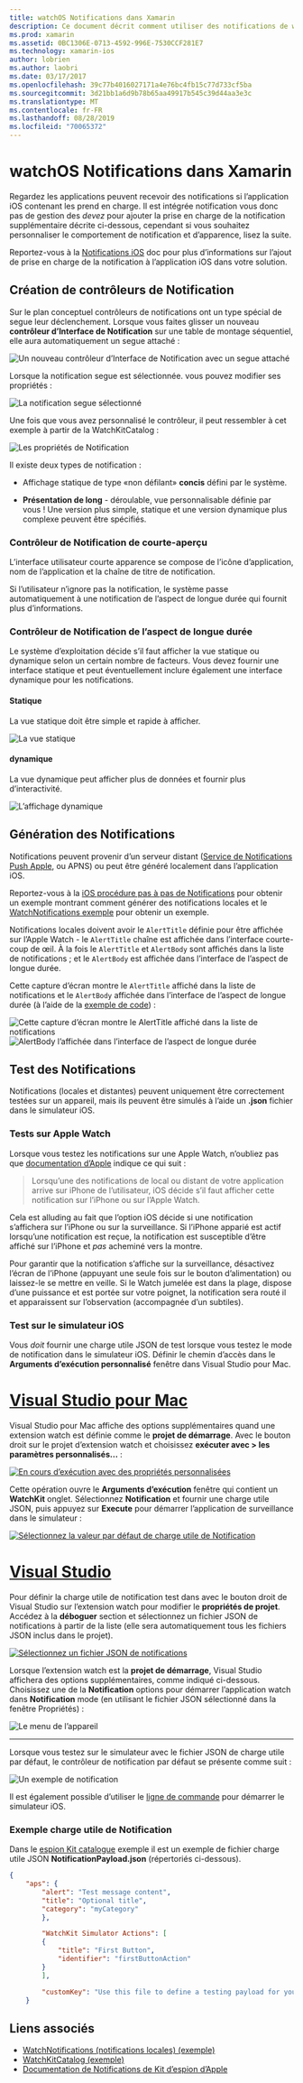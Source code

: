 ```yaml
---
title: watchOS Notifications dans Xamarin
description: Ce document décrit comment utiliser des notifications de watchOS dans Xamarin. Il aborde la création de notification contrôleurs, générer des notifications et test des notifications.
ms.prod: xamarin
ms.assetid: 0BC1306E-0713-4592-996E-7530CCF281E7
ms.technology: xamarin-ios
author: lobrien
ms.author: laobri
ms.date: 03/17/2017
ms.openlocfilehash: 39c77b4016027171a4e76bc4fb15c77d733cf5ba
ms.sourcegitcommit: 3d21bb1a6d9b78b65aa49917b545c39d44aa3e3c
ms.translationtype: MT
ms.contentlocale: fr-FR
ms.lasthandoff: 08/28/2019
ms.locfileid: "70065372"
---
```

# <a name="watchos-notifications-in-xamarin"></a>watchOS Notifications dans Xamarin

Regardez les applications peuvent recevoir des notifications si l’application iOS contenant les prend en charge. Il est intégrée notification vous donc pas de gestion des *devez* pour ajouter la prise en charge de la notification supplémentaire décrite ci-dessous, cependant si vous souhaitez personnaliser le comportement de notification et d’apparence, lisez la suite.

Reportez-vous à la [Notifications iOS](~/ios/platform/user-notifications/deprecated/index.md) doc pour plus d’informations sur l’ajout de prise en charge de la notification à l’application iOS dans votre solution.

## <a name="creating-notification-controllers"></a>Création de contrôleurs de Notification

Sur le plan conceptuel contrôleurs de notifications ont un type spécial de segue leur déclenchement. Lorsque vous faites glisser un nouveau **contrôleur d’Interface de Notification** sur une table de montage séquentiel, elle aura automatiquement un segue attaché :

![](notifications-images/notification-storyboard1.png "Un nouveau contrôleur d’Interface de Notification avec un segue attaché")

Lorsque la notification segue est sélectionnée. vous pouvez modifier ses propriétés :

![](notifications-images/notification-storyboard2.png "La notification segue sélectionné")

Une fois que vous avez personnalisé le contrôleur, il peut ressembler à cet exemple à partir de la WatchKitCatalog :

![](notifications-images/notifications-segue.png "Les propriétés de Notification")


Il existe deux types de notification :

- Affichage statique de type «non défilant» **concis** défini par le système.

- **Présentation de long** - déroulable, vue personnalisable définie par vous ! Une version plus simple, statique et une version dynamique plus complexe peuvent être spécifiés.

### <a name="short-look-notification-controller"></a>Contrôleur de Notification de courte-aperçu

L’interface utilisateur courte apparence se compose de l’icône d’application, nom de l’application et la chaîne de titre de notification.

Si l’utilisateur n’ignore pas la notification, le système passe automatiquement à une notification de l’aspect de longue durée qui fournit plus d’informations.


### <a name="long-look-notification-controller"></a>Contrôleur de Notification de l’aspect de longue durée

Le système d’exploitation décide s’il faut afficher la vue statique ou dynamique selon un certain nombre de facteurs. Vous devez fournir une interface statique et peut éventuellement inclure également une interface dynamique pour les notifications.

#### <a name="static"></a>Statique

La vue statique doit être simple et rapide à afficher.

![](notifications-images/notification-static.png "La vue statique")

#### <a name="dynamic"></a>dynamique

La vue dynamique peut afficher plus de données et fournir plus d’interactivité.

![](notifications-images/notification-dynamic.png "L’affichage dynamique")


## <a name="generating-notifications"></a>Génération des Notifications

Notifications peuvent provenir d’un serveur distant ([Service de Notifications Push Apple](https://developer.apple.com/library/ios/documentation/NetworkingInternet/Conceptual/RemoteNotificationsPG/Chapters/ApplePushService.html), ou APNS) ou peut être généré localement dans l’application iOS.

Reportez-vous à la [iOS procédure pas à pas de Notifications](~/ios/platform/user-notifications/deprecated/local-notifications-in-ios-walkthrough.md) pour obtenir un exemple montrant comment générer des notifications locales et le [WatchNotifications exemple](https://docs.microsoft.com/samples/xamarin/ios-samples/watchkit-watchnotifications) pour obtenir un exemple.

Notifications locales doivent avoir le `AlertTitle` définie pour être affichée sur l’Apple Watch - le `AlertTitle` chaîne est affichée dans l’interface courte-coup de œil. À la fois le `AlertTitle` et `AlertBody` sont affichés dans la liste de notifications ; et le `AlertBody` est affichée dans l’interface de l’aspect de longue durée.

Cette capture d’écran montre le `AlertTitle` affiché dans la liste de notifications et le `AlertBody` affichée dans l’interface de l’aspect de longue durée (à l’aide de la [exemple de code](https://docs.microsoft.com/samples/xamarin/ios-samples/watchkit-watchnotifications)) :

![](notifications-images/watch-notificationslist-sml.png "Cette capture d’écran montre le AlertTitle affiché dans la liste de notifications") ![](notifications-images/watch-notificationcontroller-sml.png "AlertBody l’affichée dans l’interface de l’aspect de longue durée")

## <a name="testing-notifications"></a>Test des Notifications

Notifications (locales et distantes) peuvent uniquement être correctement testées sur un appareil, mais ils peuvent être simulés à l’aide un **.json** fichier dans le simulateur iOS.

### <a name="testing-on-apple-watch"></a>Tests sur Apple Watch

Lorsque vous testez les notifications sur une Apple Watch, n’oubliez pas que [documentation d’Apple](https://developer.apple.com/library/ios/documentation/General/Conceptual/WatchKitProgrammingGuide/BasicSupport.html) indique ce qui suit :

> Lorsqu’une des notifications de local ou distant de votre application arrive sur iPhone de l’utilisateur, iOS décide s’il faut afficher cette notification sur l’iPhone ou sur l’Apple Watch.

Cela est alluding au fait que l’option iOS décide si une notification s’affichera sur l’iPhone ou sur la surveillance. Si l’iPhone apparié est actif lorsqu’une notification est reçue, la notification est susceptible d’être affiché sur l’iPhone et *pas* acheminé vers la montre.

Pour garantir que la notification s’affiche sur la surveillance, désactivez l’écran de l’iPhone (appuyant une seule fois sur le bouton d’alimentation) ou laissez-le se mettre en veille. Si le Watch jumelée est dans la plage, dispose d’une puissance et est portée sur votre poignet, la notification sera routé il et apparaissent sur l’observation (accompagnée d’un subtiles).

### <a name="testing-on-the-ios-simulator"></a>Test sur le simulateur iOS

Vous *doit* fournir une charge utile JSON de test lorsque vous testez le mode de notification dans le simulateur iOS. Définir le chemin d’accès dans le **Arguments d’exécution personnalisé** fenêtre dans Visual Studio pour Mac.

# <a name="visual-studio-for-mactabmacos"></a>[Visual Studio pour Mac](#tab/macos)

Visual Studio pour Mac affiche des options supplémentaires quand une extension watch est définie comme le **projet de démarrage**.
Avec le bouton droit sur le projet d’extension watch et choisissez **exécuter avec > les paramètres personnalisés...** :

[![](notifications-images/runwith-customparams-sml.png "En cours d’exécution avec des propriétés personnalisées")](notifications-images/runwith-customparams.png#lightbox)

Cette opération ouvre le **Arguments d’exécution** fenêtre qui contient un **WatchKit** onglet. Sélectionnez **Notification** et fournir une charge utile JSON, puis appuyez sur **Execute** pour démarrer l’application de surveillance dans le simulateur :

[![](notifications-images/runwith-execargs-sml.png "Sélectionnez la valeur par défaut de charge utile de Notification")](notifications-images/runwith-execargs.png#lightbox)

# <a name="visual-studiotabwindows"></a>[Visual Studio](#tab/windows)

Pour définir la charge utile de notification test dans avec le bouton droit de Visual Studio sur l’extension watch pour modifier le **propriétés de projet**. Accédez à la **déboguer** section et sélectionnez un fichier JSON de notifications à partir de la liste (elle sera automatiquement tous les fichiers JSON inclus dans le projet).

[![](notifications-images/runwith-execargs-sml-vs.png "Sélectionnez un fichier JSON de notifications")](notifications-images/runwith-execargs-vs.png#lightbox)

Lorsque l’extension watch est la **projet de démarrage**, Visual Studio affichera des options supplémentaires, comme indiqué ci-dessous. Choisissez une de la **Notification** options pour démarrer l’application watch dans **Notification** mode (en utilisant le fichier JSON sélectionné dans la fenêtre Propriétés) :

![](notifications-images/runwith-vs.png "Le menu de l’appareil")

-----

Lorsque vous testez sur le simulateur avec le fichier JSON de charge utile par défaut, le contrôleur de notification par défaut se présente comme suit :

![](notifications-images/notification-debug-sml.png "Un exemple de notification")

Il est également possible d’utiliser le [ligne de commande](~/ios/watchos/troubleshooting.md#command_line) pour démarrer le simulateur iOS.

### <a name="example-notification-payload"></a>Exemple charge utile de Notification

Dans le [espion Kit catalogue](https://docs.microsoft.com/samples/xamarin/ios-samples/watchos-watchkitcatalog) exemple il est un exemple de fichier charge utile JSON **NotificationPayload.json** (répertoriés ci-dessous).

```json
{
    "aps": {
        "alert": "Test message content",
        "title": "Optional title",
        "category": "myCategory"
        },

        "WatchKit Simulator Actions": [
        {
            "title": "First Button",
            "identifier": "firstButtonAction"
        }
        ],

        "customKey": "Use this file to define a testing payload for your notifications. The aps dictionary specifies the category, alert text and title. The WatchKit Simulator Actions array can provide info for one or more action buttons in addition to the standard Dismiss button. Any other top level keys are custom payload. If you have multiple such JSON files in your project, you'll be able to choose between them in when selecting to debug the notification interface of your Watch App."
    }
```



## <a name="related-links"></a>Liens associés

- [WatchNotifications (notifications locales) (exemple)](https://docs.microsoft.com/samples/xamarin/ios-samples/watchkit-watchnotifications)
- [WatchKitCatalog (exemple)](https://docs.microsoft.com/samples/xamarin/ios-samples/watchos-watchkitcatalog)
- [Documentation de Notifications de Kit d’espion d’Apple](https://developer.apple.com/library/ios/documentation/General/Conceptual/WatchKitProgrammingGuide/BasicSupport.html)
